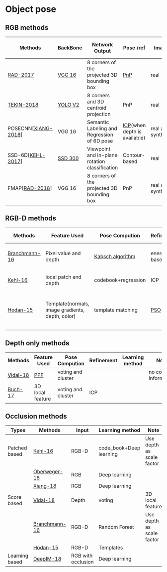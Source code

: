# Object pose
## RGB methods
| Methods|BackBone  | Network Output|Pose /ref | Image| Note| Result on datasets
| -------- | -------- | ---------   | -------- |------ |-------- |----------- |
|   [RAD-2017](https://github.com/DC1991/Visual-Sense-Understanding/blob/master/Pose%20Estimation/object%20pose/Resource.md#2-rad-m--lepetit-v-2017-bb8-a-scalable-accurate-robust-to-partial-occlusion-method-for-predicting-the-3d-poses-of-challenging-objects-without-using-depth-proceedings-of-the-ieee-international-conference-on-computer-vision-2017octob-38483856-pdfread) | [VGG 16](http://www.robots.ox.ac.uk/~vgg/research/very_deep/)  | 8 corners of the projected 3D bounding box|[PnP](https://en.wikipedia.org/wiki/Perspective-n-Point) | real| need to train with occlusion dataset
|  [TEKIN-2018](https://github.com/DC1991/Visual-Sense-Understanding/blob/master/Pose%20Estimation/object%20pose/Resource.md#1-tekin-b-sinha-s-n--fua-p-real-time-seamless-single-shot-6d-object-pose-predictionpdfread)  |[YOLO V2](https://pjreddie.com/darknet/yolo/) |8 corners and 3D centroid projection |PnP| real | No occlusion
|  POSECNN[[XIANG-2018](https://github.com/DC1991/Visual-Sense-Understanding/blob/master/Pose%20Estimation/object%20pose/Resource.md#2018-rss-xiang-y-schmidt-t-narayanan-v--fox-d-posecnn-a-convolutional-neural-network-for-6d-object-pose-estimation-in-cluttered-scenespdfread)]|VGG 16|Semantic Labeling and Regression of 6D pose|[ICP](https://doi.org/10.1016%2F0262-8856%2892%2990066-C)(when depth is available)| real and synthetic|The model is complicated
|SSD-6D[[KEHL-2017](https://github.com/DC1991/Visual-Sense-Understanding/blob/master/Pose%20Estimation/object%20pose/Resource.md#3-kehl-w-manhardt-f-tombari-f-ilic-s--navab-n-2017-ssd-6d-making-rgb-based-3d-detection-and-6d-pose-estimation-great-again-proceedings-of-the-ieee-international-conference-on-computer-vision-2017octob-15301538-pdfread)]|[SSD 300](https://arxiv.org/abs/1512.02325)|Viewpoint and In-plane rotation classification|Contour-based| real | No occlusion
|FMAP[[RAD-2018](https://github.com/DC1991/Visual-Sense-Understanding/blob/master/Pose%20Estimation/object%20pose/Resource.md#2-rad-m-oberweger-m--lepetit-v-feature-mapping-for-learning-fast-and-accurate-3d-pose-inference-from-synthetic-images-pdfread)]|VGG 16|8 corners of the projected 3D bounding box| PnP |real and synthetic | No occlusion

## RGB-D methods
| Methods     |    Feature Used   |Pose Compution | Refinement| Learning method| Note
| ----------- | ----------- | ----------- |----------- |----------- |----------- |
|[Branchmann-16](https://github.com/DC1991/Visual-Sense-Understanding/blob/master/Pose%20Estimation/object%20pose/Resource.md#2016-cvpr-brachmann-e-michel-f-krull-a-yang-m-y-gumhold-s--rother-c-2016-uncertainty-driven-6d-pose-estimation-of-objects-and-scenes-from-a-single-rgb-image-2016-ieee-conference-on-computer-vision-and-pattern-recognition-cvpr-33643372-pdfread)| Pixel value and depth | [Kabsch algorithm](https://doi.org/10.1107%2FS0567739478001680)| energy based| Random Forest| No explicate shape information, 
|[Kehl-16](https://github.com/DC1991/Visual-Sense-Understanding/blob/master/Pose%20Estimation/object%20pose/Resource.md#2016-eccv-kehl-wadim-et-al-deep-learning-of-local-rgb-d-patches-for-3d-object-detection-and-6d-pose-estimationeuropean-conference-on-computer-vision-springer-cham-2016pdf)|local patch and depth| codebook+regression |ICP |Deep learning(Caffe)| some patch can be ambiguous
|[Hodan-15](https://github.com/DC1991/Visual-Sense-Understanding/blob/master/Pose%20Estimation/object%20pose/Resource.md#2015-iros-hoda%C5%88-tom%C3%A1%C5%A1-et-al-detection-and-fine-3d-pose-estimation-of-texture-less-objects-in-rgb-d-imagesintelligent-robots-and-systems-iros-2015-ieeersj-international-conference-on-ieee-2015pdf)|Template(normals, image gradients, depth, color)|template matching|[PSO](https://ieeexplore.ieee.org/stamp/stamp.jsp?arnumber=488968)|template generateion | template can not cover all the cases in test sense


## Depth only methods
| Methods     |    Feature Used   |Pose Compution | Refinement| Learning method| Note
| ----------- | ----------- | ----------- |----------- |----------- |----------- |
|[Vidal-18](https://github.com/DC1991/Visual-Sense-Understanding/blob/master/Pose%20Estimation/object%20pose/Resource.md#2018-iccar-vidal-joel-chyi-yeu-lin-and-robert-mart%C3%AD-6d-pose-estimation-using-an-improved-method-based-on-point-pair-features2018-4th-international-conference-on-control-automation-and-robotics-iccar-ieee-2018-pdf) |[PPF](https://github.com/DC1991/Visual-Sense-Understanding/blob/master/Pose%20Estimation/object%20pose/Resource.md#2010-cvpr-drost-bertram-et-al-model-globally-match-locally-efficient-and-robust-3d-object-recognition-computer-vision-and-pattern-recognition-cvpr-2010-ieee-conference-on-ieee-2010pdf)|voting and cluster| | | no color information|
|[Buch-17](https://github.com/DC1991/Visual-Sense-Understanding/blob/master/Pose%20Estimation/object%20pose/Resource.md#4-buch-anders-glent-lilita-kiforenko-and-dirk-kraft-rotational-subgroup-voting-and-pose-clustering-for-robust-3d-object-recognition-computer-vision-iccv-2017-ieee-international-conference-on-ieee-2017pdf)|3D local feature|voting and cluster|ICP|| |



## Occlusion methods
| Types     |    Methods   |Input | Learning method| Note|
| ----------- | ----------- | ----------- |----------- |----------- |
|Patched based| [Kehl-16](https://github.com/DC1991/Visual-Sense-Understanding/blob/master/Pose%20Estimation/object%20pose/Resource.md#2016-eccv-kehl-wadim-et-al-deep-learning-of-local-rgb-d-patches-for-3d-object-detection-and-6d-pose-estimation-european-conference-on-computer-vision-springer-cham-2016pdf)|RGB-D|code_book+Deep learning |Use depth as scale factor|
|  |[Oberweger-18](https://github.com/DC1991/Visual-Sense-Understanding/blob/master/Pose%20Estimation/object%20pose/Resource.md#1-oberweger-m-rad-m--lepetit-v-2018making-deep-heatmaps-robust-to-partial-occlusions-for-3d-object-pose-estimation-pdfread)|RGB| Deep learning| |
| |[Xiang-18](https://github.com/DC1991/Visual-Sense-Understanding/blob/master/Pose%20Estimation/object%20pose/Resource.md#2018-rss-xiang-y-schmidt-t-narayanan-v--fox-d-posecnn-a-convolutional-neural-network-for-6d-object-pose-estimation-in-cluttered-scenespdfread)| RGB|Deep learning| |
|Score based |[Vidal-18 ](https://github.com/DC1991/Visual-Sense-Understanding/blob/master/Pose%20Estimation/object%20pose/Resource.md#2018-iccar-vidal-joel-chyi-yeu-lin-and-robert-mart%C3%AD-6d-pose-estimation-using-an-improved-method-based-on-point-pair-features2018-4th-international-conference-on-control-automation-and-robotics-iccar-ieee-2018-pdf)|Depth|voting |3D local feature 
|  |[Branchmann-16](https://github.com/DC1991/Visual-Sense-Understanding/blob/master/Pose%20Estimation/object%20pose/Resource.md#2016-cvpr-brachmann-e-michel-f-krull-a-yang-m-y-gumhold-s--rother-c-2016-uncertainty-driven-6d-pose-estimation-of-objects-and-scenes-from-a-single-rgb-image-2016-ieee-conference-on-computer-vision-and-pattern-recognition-cvpr-33643372-pdfread)| RGB-D|Random Forest| Use depth as  scale factor|
|  |[Hodan-15](https://github.com/DC1991/Visual-Sense-Understanding/blob/master/Pose%20Estimation/object%20pose/Resource.md#2015-iros-hoda%C5%88-tom%C3%A1%C5%A1-et-al-detection-and-fine-3d-pose-estimation-of-texture-less-objects-in-rgb-d-images-intelligent-robots-and-systems-iros-2015-ieeersj-international-conference-on-ieee-2015pdf)| RGB-D|Templates| |
|Learning based|[DeepIM-18](https://github.com/DC1991/Visual-Sense-Understanding/blob/master/Pose%20Estimation/object%20pose/Resource.md#5-li-y-wang-g-ji-x-xiang-y--fox-d-2018-deepim-deep-iterative-matching-for-6d-pose-estimationpdfreadcode)|RGB with occlusion| Deep learning|


